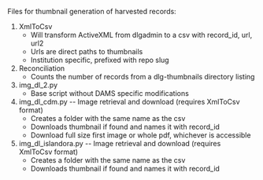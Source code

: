 Files for thumbnail generation of harvested records:

1. XmlToCsv
   * Will transform ActiveXML from dlgadmin to a csv with record_id, url, url2
   * Urls are direct paths to thumbnails
   * Institution specific, prefixed with repo slug
2. Reconciliation
   * Counts the number of records from a dlg-thumbnails directory listing
3. img_dl_2.py
   * Base script without DAMS specific modifications
4. img_dl_cdm.py -- Image retrieval and download (requires XmlToCsv format)
   * Creates a folder with the same name as the csv
   * Downloads thumbnail if found and names it with record_id
   * Download full size first image or whole pdf, whichever is accessible
5. img_dl_islandora.py -- Image retrieval and download (requires XmlToCsv format)
   * Creates a folder with the same name as the csv
   * Downloads thumbnail if found and names it with record_id   

   
